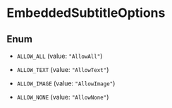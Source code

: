 

# EmbeddedSubtitleOptions

## Enum


* `ALLOW_ALL` (value: `"AllowAll"`)

* `ALLOW_TEXT` (value: `"AllowText"`)

* `ALLOW_IMAGE` (value: `"AllowImage"`)

* `ALLOW_NONE` (value: `"AllowNone"`)



